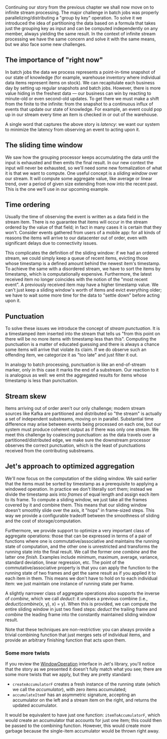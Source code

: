 Continuing our story from the previous chapter we shall now move on to infinite stream processing. The major challenge in batch jobs was properly parallelizing/distributing a "group by key" operation. To solve it we introduced the idea of partitioning the data based on a formula that takes just the grouping key as input and can be computed independently on any member, always yielding the same result. In the context of infinite stream processing we have the same concern and solve it with the same means, but we also face some new challenges.

## The importance of "right now"

In batch jobs the data we process represents a point-in-time snapshot of our state of knowledge (for example, warehouse inventory where individual data items represent items on stock). We can recapitulate each business day by setting up regular snapshots and batch jobs. However, there is more value hiding in the freshest data &mdash; our business can win by reacting to minute-old or even second-old updates. To get there we must make a shift from the finite to the infinite: from the snapshot to a continuous influx of events that update our state of knowledge. For example, an event could pop up in our stream every time an item is checked in or out of the warehouse.

A single word that captures the above story is _latency_: we want our system to minimize the latency from observing an event to acting upon it.


## The sliding time window

We saw how the grouping processor keeps accumulating the data until the input is exhausted and then emits the final result. In our new context the input will never be exhausted, so we'll need some new formalization of what it is that we want to compute. One useful concept is a _sliding window_ over our stream. It will compute some aggregate value, like average or linear trend, over a period of given size extending from now into the recent past. This is the one we'll use in our upcoming example.


## Time ordering

Usually the time of observing the event is written as a data field in the stream item. There is no guarantee that items will occur in the stream ordered by the value of that field; in fact in many cases it is certain that they won't. Consider events gathered from users of a mobile app: for all kinds of reasons the items will arrive to our datacenter out of order, even with significant delays due to connectivity issues. 

This complicates the definition of the sliding window: if we had an ordered stream, we could simply keep a queue of recent items, evicting those whose timestamp is a defined amount behind the newest item's timestamp. To achieve the same with a disordered stream, we have to sort the items by timestamp, which is computationally expensive. Furthermore, the latest received item no longer coincides with the notion of the "most recent event". A previously received item may have a higher timestamp value. We can't just keep a sliding window's worth of items and evict everything older; we have to wait some more time for the data to "settle down" before acting upon it. 

## Punctuation

To solve these issues we introduce the concept of _stream punctuation_. It is a timestamped item inserted into the stream that tells us "from this point on there will be no more items with timestamp less than this". Computing the punctuation is a matter of educated guessing and there is always a chance some items will arrive that violate its claim. If we do observe such an offending item, we categorize it as "too late" and just filter it out.

In analogy to batch processing, punctuation is like an end-of-stream marker, only in this case it marks the end of a substream. Our reaction to it is analogous as well: we emit the aggregated results for items whose timestamp is less than punctuation.

## Stream skew

Items arriving out of order aren't our only challenge; modern stream sources like Kafka are partitioned and distributed so "the stream" is actually a set of independent substreams, moving on in parallel. Substantial time difference may arise between events being processed on each one, but our system must produce coherent output as if there was only one stream. We meet this challenge by coalescing punctuation: as the data travels over a partitioned/distributed edge, we make sure the downstream processor observes the correct punctuation, which is the least of punctuations received from the contributing substreams.


## Jet's approach to optimized aggregation

We'll now focus on the computation of the sliding window. We said earlier that the items must be sorted by timestamp as a prerequisite to applying a windowed operation. In practice we don't literally sort them; instead we divide the timestamp axis into _frames_ of equal length and assign each item to its frame. To compute a sliding window, we just take all the frames covered by it and combine them. This means that our sliding window doesn't smoothly slide over the axis, it "hops" in frame-sized steps. This way we provide a configurable tradeoff between the smoothness of sliding and the cost of storage/computation.

Furthermore, we provide support to optimize a very important class of aggregate operations: those that can be expressed in terms of a pair of functions where one is commutative/associative and maintains the running state of computation, and the other one is unrestricted and transforms the running state into the final result. We call the former one _combine_ and the latter one _finish_. Examples include minimum, maximum, average, variance, standard deviation, linear regression, etc. The point of the commutative/associative property is that you can apply the function to the running state of two frames and get the same result as if you applied it to each item in them. This means we don't have to hold on to each individual item: we just maintain one instance of running state per frame.

A slightly narrower class of aggregate operations also supports the inverse of _combine_, which we call _deduct_: it undoes a previous combine (i.e., _deduct_(_combine_(x, y), x) = y). When this is provided, we can compute the entire sliding window in just two fixed steps: _deduct_ the trailing frame and _combine_ the leading frame into the constantly maintained sliding window result.

Note that these techniques are non-restrictive: you can always provide a trivial combining function that just merges sets of individual items, and provide an arbitrary finishing function that acts upon them.

### Some more twists

If you review the [WindowOperation](
https://github.com/hazelcast/hazelcast-jet/blob/master/hazelcast-jet-core/src/main/java/com/hazelcast/jet/windowing/WindowOperation.java)
interface in Jet's library, you'll notice that the story as we presented it doesn't fully match what you see; there are some more twists that we apply, but they are pretty standard:

- `createAccumulatorF` creates a fresh instance of the running state (which we call the _accumulator_), with zero items accumulated;
- `accumulateItemF` has an asymmetric signature, accepting an accumulator on the left and a stream item on the right, and returns the updated accumulator.

It would be equivalent to have just one function: `itemToAccumulatorF`, which would create an accumulator that accounts for just one item; this could then be passed to the combining function. However, this would create more garbage because the single-item accumulator would be thrown right away.
